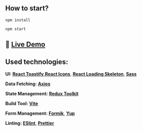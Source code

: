 ## How to start?

```
npm install
```

```
npm start
```

## 🔗 [**Live Demo**](https://protein-react-bootcamp-finish.netlify.app/)

## Used technologies:

**UI:** [**React Toastify**](https://www.npmjs.com/package/react-toastify),[**React Icons**](https://react-icons.github.io/react-icons/), [**React Loading Skeleton**](https://www.npmjs.com/package/react-loading-skeleton), [**Sass**](https://www.npmjs.com/package/sass)

**Data Fetching:** [**Axios**](https://www.npmjs.com/package/axios)

**State Management:** [**Redux Toolkit**](https://redux-toolkit.js.org/)

**Build Tool:** [**Vite**](https://vitejs.dev/)

**Form Management:** [**Formik**](https://formik.org/), [**Yup**](https://github.com/jquense/yup)

**Linting:** [**ESlint**](https://eslint.org/), [**Prettier**](https://prettier.io/)
